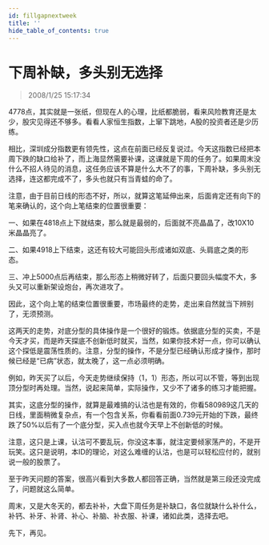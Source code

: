 ```yaml
---
id: fillgapnextweek 
title: ''
hide_table_of_contents: true
---
```


# 下周补缺，多头别无选择

> 2008/1/25 15:17:34

<div style={{color: '#009900', fontWeight: 'bold', fontSize: '18px'}}>

4778点，其实就是一张纸，但现在人的心理，比纸都脆弱，看来风险教育还是太少，股灾见得还不够多。看看人家恒生指数，上窜下跳地，A股的投资者还是少历练。
 
相比，深圳成分指数更有领先性，这点在前面已经反复说过。今天这指数已经把本周下跌的缺口给补了，而上海显然需要补课，这课就是下周的任务了。如果周末没什么不招人待见的消息，这任务应该不算是什么大不了的事，下周补缺，多头别无选择，连这都完成不了，多头也就只有当青蛙的命了。
 
注意，由于目前日线的形态不好，所以，就算这笔延伸出来，后面肯定还有向下的笔来确认的，这个向上笔结束的位置很重要：
 
一、如果在4818点上下就结束，那么就是最弱的，后面就不亮晶晶了，改10X10米晶晶亮了。
 
二、如果4918上下结束，这还有较大可能回头形成诸如双底、头肩底之类的形态。
 
三、冲上5000点后再结束，那么形态上稍微好转了，后面只要回头幅度不大，多头又可以重新架设炮台，再次进攻了。
 
因此，这个向上笔的结束位置很重要，市场最终的走势，走出来自然就当下辨别了，无须预测。
 
这两天的走势，对底分型的具体操作是一个很好的锻炼。依据底分型的买卖，不是今天才买，而是昨天探底不创新低时就买，当然，如果你技术好一点，你可以确认这个探低是震荡性质的。注意，分型的操作，不是分型已经确认形成才操作，那时候已经是“已病”状态，就太晚了，这一点必须明确。
 
例如，昨天买了以后，今天走势继续保持（1，1）形态，所以可以不管，等到出现顶分型时再处理。当然，说起来简单，实际操作，又少不了诸多的练习才能把握。
 
其实，这底分型的操作，就算是最难搞的认沽也是有效的，你看580989这几天的日线，里面稍微复杂点，有一个包含关系，你看看前面0.739元开始的下跌，最终跌了50%以后有了一个底分型，买入点也就今天早上不创新低的时候。
 
<p style={{fontSize: '24px', lineHeight: '200%'}}><font style={{fontSize: '32px'}}>注意，这只是上课，认沽可不要乱玩，</font>你没这本事，就注定要<font style={{fontSize: '56px'}}>倾家荡产</font>的，不是开玩笑。这只是说明，本ID的理论，对这么难缠的认沽，也是可以轻松应付的，就别说一般的股票了。</p>

至于昨天问题的答案，很高兴看到大多数人都回答正确，当然就是第三段还没完成了，问题就这么简单。
 
周末，又是大冬天的，都去补补，大盘下周任务是补缺口，各位就缺什么补什么，补钙、补牙、补肾、补心、补脑、补衣服、补课，诸如此类，选择去吧。
 
先下，再见。

</div>